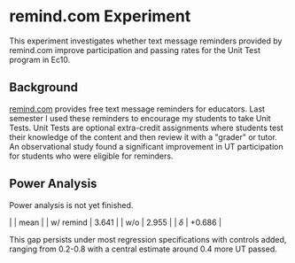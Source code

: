 # remind.com Experiment

This experiment investigates whether text message reminders provided by remind.com improve participation and passing rates for the Unit Test program in Ec10.

## Background

[remind.com](http://www.remind.com) provides free text message reminders for educators. Last semester I used these
reminders to encourage my students to take Unit Tests. Unit Tests are optional extra-credit assignments where students
test their knowledge of the content and then review it with a "grader" or tutor.
An observational study found a significant improvement in UT participation for students who were eligible for reminders.

## Power Analysis

Power analysis is not yet finished.

| | mean |
| w/ remind | 3.641 | 
| w/o | 2.955 |
| $\delta$ | +0.686 |

This gap persists under most regression specifications with controls added, ranging from 0.2-0.8 with a central estimate around 0.4 more UT passed.